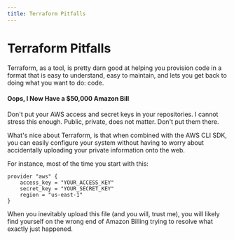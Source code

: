 ```yaml
---
title: Terraform Pitfalls
---
```

# Terraform Pitfalls

Terraform, as a tool, is pretty darn good at helping you provision code in a format that is easy to understand, easy to maintain, and lets you get back to doing what you want to do: code.

#### Oops, I Now Have a $50,000 Amazon Bill

Don't put your AWS access and secret keys in your repositories. I cannot stress this enough. Public, private, does not matter. Don't put them there.

What's nice about Terraform, is that when combined with the AWS CLI SDK, you can easily configure your system without having to worry about accidentally uploading your private information onto the web.

For instance, most of the time you start with this:

```
provider "aws" {
    access_key = "YOUR_ACCESS_KEY"
    secret_key = "YOUR_SECRET_KEY"
    region = "us-east-1"
}
```

When you inevitably upload this file (and you will, trust me), you will likely find yourself on the wrong end of Amazon Billing trying to resolve what exactly just happened.
